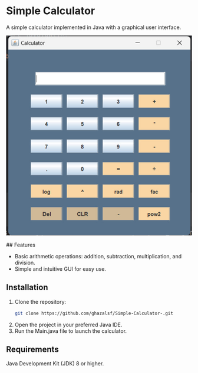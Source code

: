 # Simple Calculator

A simple calculator implemented in Java with a graphical user interface.
<p align="center">
  <img src="pic/gui.jpg" alt="Calculator">
</p>
## Features

- Basic arithmetic operations: addition, subtraction, multiplication, and division.
- Simple and intuitive GUI for easy use.

## Installation

1. Clone the repository:
   ```sh
   git clone https://github.com/ghazalsf/Simple-Calculator-.git
2. Open the project in your preferred Java IDE.
3. Run the Main.java file to launch the calculator.

## Requirements
Java Development Kit (JDK) 8 or higher.
